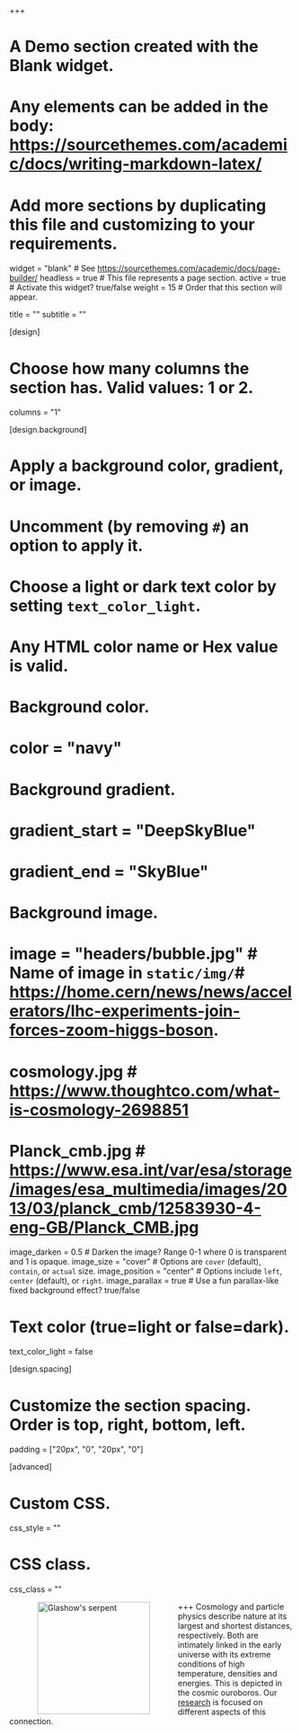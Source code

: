 +++
# A Demo section created with the Blank widget.
# Any elements can be added in the body: https://sourcethemes.com/academic/docs/writing-markdown-latex/
# Add more sections by duplicating this file and customizing to your requirements.

widget = "blank"  # See https://sourcethemes.com/academic/docs/page-builder/
headless = true  # This file represents a page section.
active = true  # Activate this widget? true/false
weight = 15  # Order that this section will appear.

title = ""
subtitle = ""

[design]
  # Choose how many columns the section has. Valid values: 1 or 2.
  columns = "1"

[design.background]
  # Apply a background color, gradient, or image.
  #   Uncomment (by removing `#`) an option to apply it.
  #   Choose a light or dark text color by setting `text_color_light`.
  #   Any HTML color name or Hex value is valid.

  # Background color.
  # color = "navy"
  
  # Background gradient.
  # gradient_start = "DeepSkyBlue"
  # gradient_end = "SkyBlue"
  
  # Background image.
#  image = "headers/bubble.jpg"  # Name of image in `static/img/`# https://home.cern/news/news/accelerators/lhc-experiments-join-forces-zoom-higgs-boson.
# cosmology.jpg # https://www.thoughtco.com/what-is-cosmology-2698851
# Planck_cmb.jpg # https://www.esa.int/var/esa/storage/images/esa_multimedia/images/2013/03/planck_cmb/12583930-4-eng-GB/Planck_CMB.jpg
  image_darken = 0.5  # Darken the image? Range 0-1 where 0 is transparent and 1 is opaque.
  image_size = "cover"  #  Options are `cover` (default), `contain`, or `actual` size.
  image_position = "center"  # Options include `left`, `center` (default), or `right`.
  image_parallax = true  # Use a fun parallax-like fixed background effect? true/false

  # Text color (true=light or false=dark).
  text_color_light = false

[design.spacing]
  # Customize the section spacing. Order is top, right, bottom, left.
  padding = ["20px", "0", "20px", "0"]

[advanced]
 # Custom CSS. 
 css_style = ""
 
 # CSS class.
 css_class = ""

+++
<img src="img/serpent.jpg" alt="Glashow's serpent" width="200" align="left" style="margin:0px 50px"/>
Cosmology and particle physics describe nature at its largest and shortest distances, respectively. Both are intimately linked in the early universe with its extreme conditions of high temperature, densities and energies. This is depicted in the cosmic ouroboros. Our <a href="research">research</a> is focused on different aspects of this connection.



